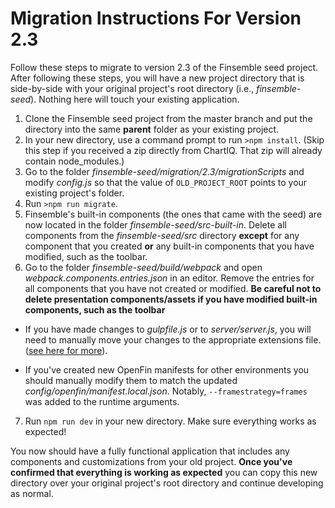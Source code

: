 # Migration Instructions For Version 2.3
Follow these steps to migrate to version 2.3 of the Finsemble seed project. After following these steps, you will have a new project directory that is side-by-side with your original project's root directory (i.e., *finsemble-seed*). Nothing here will touch your existing application.

1. Clone the Finsemble seed project from the master branch and put the directory into the same **parent** folder as your existing project.
2. In your new directory, use a command prompt to run `>npm install`. (Skip this step if you received a zip directly from ChartIQ. That zip will already contain node_modules.)
3. Go to the folder *finsemble-seed/migration/2.3/migrationScripts* and modify *config.js* so that the value of `OLD_PROJECT_ROOT` points to your existing project's folder.
4. Run `>npm run migrate`.
5. Finsemble's built-in components (the ones that came with the seed) are now located in the folder *finsemble-seed/src-built-in*. Delete all components from the *finsemble-seed/src* directory **except** for any component that you created **or** any built-in components that you have modified, such as the toolbar.
6. Go to the folder *finsemble-seed/build/webpack* and open *webpack.components.entries.json* in an editor. Remove the entries for all components that you have not created or modified. **Be careful not to delete presentation components/assets if you have modified built-in components, such as the toolbar**

* If you have made changes to _gulpfile.js_ or to _server/server.js_, you will need to manually move your changes to the appropriate extensions file. ([see here for more](../../README.md)).

* If you've created new OpenFin manifests for other environments you should manually modify them to match the updated *config/openfin/manifest.local.json*. Notably, `--framestrategy=frames` was added to the runtime arguments. 

7. Run `npm run dev` in your new directory. Make sure everything works as expected! 

You now should have a fully functional application that includes any components and customizations from your old project. **Once you've confirmed that everything is working as expected** you can copy this new directory over your original project's root directory and continue developing as normal.
